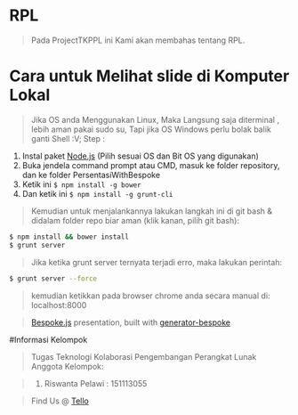 # RPL 
> Pada ProjectTKPPL ini Kami akan membahas tentang RPL.

# Cara untuk Melihat slide di Komputer Lokal
> Jika OS anda Menggunakan Linux, Maka Langsung saja diterminal , lebih aman pakai sudo su, Tapi jika OS Windows perlu bolak balik ganti Shell :V;
Step : 
1. Instal paket [Node.js](http://nodejs.org) (Pilih sesuai OS dan Bit OS yang digunakan)
2. Buka jendela command prompt atau CMD, masuk ke folder repository, dan ke folder PersentasiWithBespoke
3. Ketik ini `$ npm install -g bower`
4. Dan ketik ini `$ npm install -g grunt-cli`

> Kemudian untuk menjalankannya lakukan langkah ini di git bash & didalam folder repo biar aman (klik kanan, pilih git bash):

```bash
$ npm install && bower install
$ grunt server
```

> Jika ketika grunt server ternyata terjadi erro, maka lakukan perintah:

```bash
$ grunt server --force
```
> kemudian ketikkan pada browser chrome anda secara manual di: 
> localhost:8000

> [Bespoke.js](http://markdalgleish.com/projects/bespoke.js) presentation, built with [generator-bespoke](https://github.com/markdalgleish/generator-bespoke)

#Informasi Kelompok

> Tugas Teknologi Kolaborasi Pengembangan Perangkat Lunak
> Anggota Kelompok:

> 1. Riswanta Pelawi              : 151113055

> Find Us @ [Tello]()
